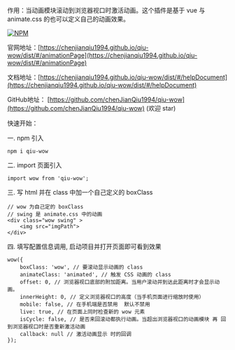 作用：当动画模块滚动到浏览器视口时激活动画。这个插件是基于 vue 与 animate.css 的也可以定义自己的动画效果。

[![NPM](https://nodei.co/npm/qiu-wow.png)](https://nodei.co/npm/qiu-wow/)

官网地址：[https://chenjianqiu1994.github.io/qiu-wow/dist/#/animationPage](https://chenjianqiu1994.github.io/qiu-wow/dist/#/animationPage)

文档地址：[https://chenjianqiu1994.github.io/qiu-wow/dist/#/helpDocument](https://chenjianqiu1994.github.io/qiu-wow/dist/#/helpDocument)

GitHub地址： [https://github.com/chenJianQiu1994/qiu-wow](https://github.com/chenJianQiu1994/qiu-wow) (欢迎 star)

快速开始：

一. npm 引入
```
npm i qiu-wow
```
二. import 页面引入

```
import wow from 'qiu-wow';
```

三. 写 html 并在 class 中加一个自己定义的 boxClass

```
// wow 为自己定的 boxClass
// swing 是 animate.css 中的动画
<div class="wow swing" >
    <img src="imgPath">
</div>
```

四. 填写配置信息调用, 启动项目并打开页面即可看到效果

```
wow({
    boxClass: 'wow', // 要滚动显示动画的 class
    animateClass: 'animated', // 触发 CSS 动画的 class
    offset: 0, // 浏览器视口底部的附加距离。当用户滚动并到达此距离时才会显示动画。
    innerHeight: 0, // 定义浏览器视口的高度（当手机页面进行缩放时使用）
    mobile: false, // 在手机端是否禁用  默认不禁用
    live: true, // 在页面上同时检查新的 wow 元素
    isCycle: false, // 是否来回滚动都执行动画。当超出浏览器视口的动画模块 再 回到浏览器视口时是否重新激活动画
    callback: null // 激活动画显示 时的回调
});
```
